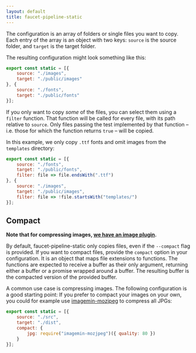 ```yaml
---
layout: default
title: faucet-pipeline-static
---
```


The configuration is an array of folders or single files you want to copy. Each
entry of the array is an object with two keys: `source` is the source folder,
and `target` is the target folder.

The resulting configuration might look something like this:

```js
export const static = [{
    source: "./images",
    target: "./public/images"
}, {
    source: "./fonts",
    target: "./public/fonts"
}];
```

If you only want to copy _some_ of the files, you can select them using a
`filter` function. That function will be called for every file, with its path
relative to `source`. Only files passing the test implemented by that function –
i.e. those for which the function returns `true` – will be copied.

In this example, we only copy `.ttf` fonts and omit images from the `templates`
directory:

```js
export const static = [{
    source: "./fonts",
    target: "./public/fonts",
    filter: file => file.endsWith(".ttf")
}, {
    source: "./images",
    target: "./public/images",
    filter: file => !file.startsWith("templates/")
}];
```

## Compact

**Note that for compressing images, [we have an image plugin](/images).**

By default, faucet-pipeline-static only copies files, even if the `--compact`
flag is provided. If you want to compact files, provide the `compact` option in
your configuration. It is an object that maps file extensions to functions. The
functions are expected to receive a buffer as their only argument, returning
either a buffer or a promise wrapped around a buffer. The resulting buffer is
the compacted version of the provided buffer.

A common use case is compressing images. The following configuration is a good
starting point:
If you prefer to compact your images on your own, you could for example use
[imagemin-mozjpeg](https://github.com/imagemin/imagemin-mozjpeg) to compress all
JPGs:

```js
export const static = [{
	source: "./src",
	target: "./dist",
	compact: {
		jpg: require("imagemin-mozjpeg")({ quality: 80 })
	}
}];
```
